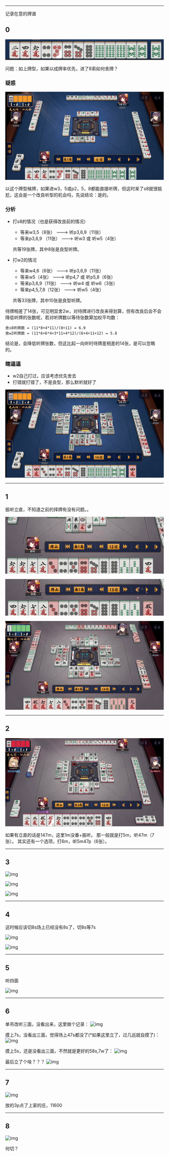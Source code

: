 



---

记录在意的牌谱

<!--more-->

## 0

![img](paifu/00_0.png)

问题：如上牌型，如果以成牌率优先，进了8索如何舍牌？

### 疑惑

![img](paifu/00_1.png)

以这个牌型候牌，如果进w3，5或p2，5，8都能直接听牌，但这时来了s8就很尴尬，这会是一个改良听型的机会吗，先说结论：是的。

### 分析

* 打s8的情况（也是获得改良前的情况）
    * 等来w3,5（8张）      ---> 听p3,6,9（11张）		
	* 等来p3,6,9 （11张）  ---> 听w3 或 听w5（4张）
	
    共等19张牌，其中8张是良型听牌。

* 打w2的情况
	* 等来w4,6（6张）      ---> 听p3,6,9（11张）
	* 等来w5（4张）        ---> 听p4,7 或 听p5,8（6张）
	* 等来p3,6,9（11张）   ---> 听w4 或 听w6（3张）
	* 等来p4,5,7,8（12张） ---> 听w5（4张）
	
    共等33张牌，其中10张是良型听牌。

待牌相差了14张，可见明显舍2w，对待牌进行改良来得划算，但有改良后会不会降低听牌的张数呢，若对听牌数以等待张数算加权平均数：

```none
舍s8听牌数 = (11*8+4*11)/(8+11) = 6.9
舍w2听牌数 = (11*6+6*4+3*11+4*12)/(6+4+11+12) = 5.8
```

结论是，会降低听牌张数，但这比起一向听时待牌差相差的14张，是可以忽略的。

### 瞎逼逼

* w2自己打过，应该考虑优先舍去
* 打错就打错了，不是良型，那么默听就好了


![img](paifu/00_2.png)

---

## 1

振听立直，不知道之前的择牌有没有问题。。

![img](paifu/01_2.png)

![img](paifu/01_0.png)

![img](paifu/01_1.png)

---

## 2

![img](paifu/02_0.png)

如果有立直的话是147m，这里1m没番+振听。
那一般就是打5m，听47m（7张）。
其实还有一个选项，打6m，听5m47p（6张）。    

---

## 3

![img](paifu/03_0.png)

![img](paifu/03_1.png)

![img](paifu/03_2.png)

---

## 4

这时候应该切8s场上已经没有8s了，切8s等7s

![img](paifu/04_0.png)

![img](paifu/04_1.png)

---

## 5

听四面

![img](paifu/05_0.png)

---

## 6

单吊改听三面，没看出来，这里做个记录：
![img](paifu/06_0.png)

摸上7s，没看出三面，觉得场上47s都没了(*如果这里立了，过几巡就自摸了)：
![img](paifu/06_1.png)

摸上5s，还是没看出三面，不然就是更好的58s,7w了：
![img](paifu/06_2.png)

最后立了个啥？？？
![img](paifu/06_3.png)

---

## 7

![img](paifu/07_0.png)

放的3p点了上家的庄，11600

---

## 8

![img](paifu/08_0.png)

何切？
